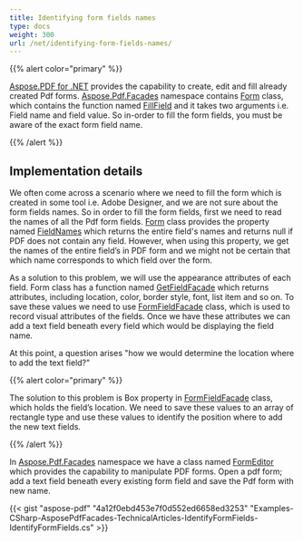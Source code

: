 ```yaml
---
title: Identifying form fields names
type: docs
weight: 300
url: /net/identifying-form-fields-names/
---
```


{{% alert color="primary" %}} 

[Aspose.PDF for .NET](/pdf/net/home-html/) provides the capability to create, edit and fill already created Pdf forms. [Aspose.Pdf.Facades](https://docs-qa.aspose.com/display/pdftemp/Aspose.Pdf.Facades+namespace) namespace contains [Form](http://www.aspose.com/api/net/pdf/aspose.pdf.facades/form) class, which contains the function named [FillField](http://www.aspose.com/api/net/pdf/aspose.pdf.facades/form/methods/fillfield/index) and it takes two arguments i.e. Field name and field value. So in-order to fill the form fields, you must be aware of the exact form field name.

{{% /alert %}} 
## **Implementation details**
We often come across a scenario where we need to fill the form which is created in some tool i.e. Adobe Designer, and we are not sure about the form fields names. So in order to fill the form fields, first we need to read the names of all the Pdf form fields. [Form](http://www.aspose.com/api/net/pdf/aspose.pdf.facades/form) class provides the property named [FieldNames](http://www.aspose.com/api/net/pdf/aspose.pdf.facades/form/properties/fieldnames) which returns the entire field's names and returns null if PDF does not contain any field. However, when using this property, we get the names of the entire field’s in PDF form and we might not be certain that which name corresponds to which field over the form.

As a solution to this problem, we will use the appearance attributes of each field. Form class has a function named [GetFieldFacade](http://www.aspose.com/api/net/pdf/aspose.pdf.facades/form/methods/getfieldfacade) which returns attributes, including location, color, border style, font, list item and so on. To save these values we need to use [FormFieldFacade](http://www.aspose.com/api/net/pdf/aspose.pdf.facades/FormFieldFacade) class, which is used to record visual attributes of the fields. Once we have these attributes we can add a text field beneath every field which would be displaying the field name.

At this point, a question arises "how we would determine the location where to add the text field?"

{{% alert color="primary" %}} 

The solution to this problem is Box property in [FormFieldFacade](http://www.aspose.com/api/net/pdf/aspose.pdf.facades/FormFieldFacade) class, which holds the field’s location. We need to save these values to an array of rectangle type and use these values to identify the position where to add the new text fields.

{{% /alert %}} 

In [Aspose.Pdf.Facades](https://docs-qa.aspose.com/display/pdftemp/Aspose.Pdf.Facades+namespace) namespace we have a class named [FormEditor](http://www.aspose.com/api/net/pdf/aspose.pdf.facades/FormEditor) which provides the capability to manipulate PDF forms. Open a pdf form; add a text field beneath every existing form field and save the Pdf form with new name.



{{< gist "aspose-pdf" "4a12f0ebd453e7f0d552ed6658ed3253" "Examples-CSharp-AsposePdfFacades-TechnicalArticles-IdentifyFormFields-IdentifyFormFields.cs" >}}
